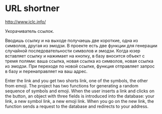 # URL shortner
http://www.iclc.info/

Укорачиватель ссылок.

Вводишь ссылку и на выходе получаешь две короткие, одна из символов, другая из эмодзи.
В проекте есть две функции для генерации случайной последовательности символов и эмодзи.
Когда юзер вставляет ссылку и нажимает на кнопку, в базу вносится объект с тремя полями: ваша ссылка, новая ссылка из символов, новая ссылка из эмодзи.
При переходе по новой ссылке, функция отправляет запрос в базу и перенаправляет на ваш адрес.

Enter the link and you get two shorts link, one of the symbols, the other from emoji.
The project has two functions for generating a random sequence of symbols and emoji.
When the user inserts a link and clicks on the button, an object with three fields is introduced into the database: your link, a new symbol link, a new emoji link.
When you go on the new link, the function sends a request to the database and redirects to your address.
